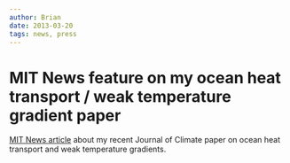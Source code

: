 ```yaml
---
author: Brian
date: 2013-03-20
tags: news, press
---
```


# MIT News feature on my ocean heat transport / weak temperature gradient paper

[MIT News article](http://web.mit.edu/newsoffice/2013/demystifying-the-cretaceous-hothouse.html) about my recent Journal of Climate paper on ocean heat transport and weak temperature gradients.
